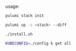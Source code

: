 usage:

```bash
pulumi stack init
```

```bash
pulumi up -s <stack> --diff
```

```bash
./install.sh
```

```bash
KUBECONFIG=./config k get all
```
